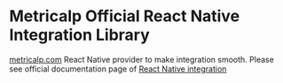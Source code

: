 # Metricalp Official React Native Integration Library

[metricalp.com](https://www.metricalp.com) React Native provider to make integration smooth. Please see official documentation page of [React Native integration](https://metricalp.com/docs/react-native)